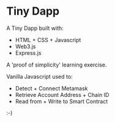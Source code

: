 # Tiny Dapp

A Tiny Dapp built with:
* HTML + CSS + Javascript
* Web3.js
* Express.js

A 'proof of simplicity' learning exercise.

Vanilla Javascript used to:
* Detect + Connect Metamask
* Retrieve Account Address + Chain ID
* Read from + Write to Smart Contract

:-)
